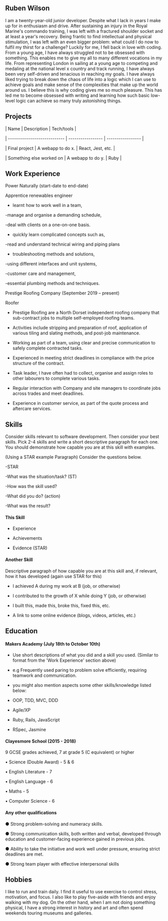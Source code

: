##  Ruben Wilson

I am a twenty-year-old junior developer. Despite what I lack in years I make up for in enthusiasm and drive. After sustaining an injury in the Royal Marine's commando training, I was left with a fractured shoulder socket and at least a year's recovery. Being frantic to find intellectual and physical stimulation, I was left with an even bigger problem: what could I do now to fulfil my thirst for a challenge? Luckily for me, I fell back in love with coding. From a young age, I have always struggled not to be obsessed with something. This enables me to give my all to many different vocations in my life. From representing London in sailing at a young age to competing and medaling at the national level x country and track running, I have always been very self-driven and tenacious in reaching my goals. I have always liked trying to break down the chaos of life into a logic which I can use to achieve goals and make sense of the complexities that make up the world around us. I believe this is why coding gives me so much pleasure. This has led me to become obsessed with writing and learning how such basic low-level logic can achieve so many truly astonishing things.

## Projects

| Name                         | Description       | Tech/tools        |

| ---------------------------- | ----------------- | ----------------- |

| Final project            | A webapp to do x. | React, Jest, etc. |

| Something else worked on | A webapp to do y. | Ruby              |

## Work Experience

Power Naturally (start-date to end-date)  

Apprentice renewables engineer

- learnt how to work well in a team, 

-manage and organise a demanding schedule,

-deal with clients on a one-on-one basis.

- quickly learn complicated concepts such as, 

-read and understand technical wiring and piping plans 

- troubleshooting methods and solutions, 

-using different interfaces and unit systems, 

-customer care and management,

-essential plumbing methods and techniques.

Prestige Roofing Company (September 2019 – present)

Roofer

-	Prestige Roofing are a North Dorset independent roofing company that sub-contract jobs to multiple self-employed roofing teams.

- Activities include stripping and preparation of roof, application of various tiling and slating methods, and post-job maintenance.

-	Working as part of a team, using clear and precise communication to safely complete contracted tasks.

-	Experienced in meeting strict deadlines in compliance with the price structure of the contract.

-	Task leader, I have often had to collect, organise and assign roles to other labourers to complete various tasks. 

-	Regular interaction with Company and site managers to coordinate jobs across trades and meet deadlines. 

- Experience in customer service, as part of the quote process and aftercare services. 

## Skills

Consider skills relevant to software development. Then consider your best skills. Pick 2-4 skills and write a short descriptive paragraph for each one. You should demonstrate how capable you are at this skill with examples.

(Using a STAR example Paragraph) Consider the questions below.

-STAR

-What was the situation/task? (ST)

-How was the skill used?

-What did you do? (action)

-What was the result?

#### This Skill

- Experience

- Achievements

- Evidence (STAR)

#### Another Skill

Descriptive paragraph of how capable you are at this skill and, if relevant, how it has developed (again use STAR for this)

- I achieved A during my work at B (job, or otherwise)

- I contributed to the growth of X while doing Y (job, or otherwise)

- I built this, made this, broke this, fixed this, etc.

- A link to some online evidence (blogs, videos, articles, etc.)

## Education

#### Makers Academy (July 18th to October 10th)

- Use short descriptions of what you did and a skill you used. (Similar to format from the 'Work Experience' section above)

- e.g Frequently used paring to problem solve efficiently, requiring teamwork and communication.

- you might also mention aspects some other skills/knowledge listed below: 

- OOP, TDD, MVC, DDD

- Agile/XP

- Ruby, Rails, JavaScript

- RSpec, Jasmine

#### Clayesmore School (2015 - 2018)

9 GCSE grades achieved, 7 at grade 5 (C equivalent) or higher

•	Science (Double Award) - 5 & 6

•	English Literature - 7

•	English Language - 6

•	Maths - 5

•	Computer Science - 6 

#### Any other qualifications

●	Strong problem-solving and numeracy skills.

●	Strong communication skills, both written and verbal, developed through education and customer-facing experience gained in previous jobs. 

●	Ability to take the initiative and work well under pressure, ensuring strict deadlines are met.

●	Strong team player with effective  interpersonal skills

## Hobbies

I like to run and train daily. I find it useful to use exercise to control stress, motivation, and focus. I also like to play five-aside with friends and enjoy walking with my dog. On the other hand, when I am not doing something physical, I have a strong interest in history and art and often spend weekends touring museums and galleries. 

